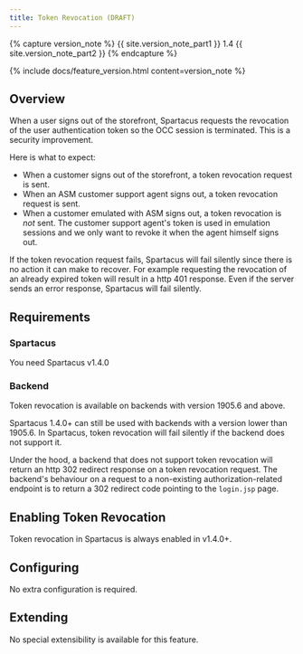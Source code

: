 ```yaml
---
title: Token Revocation (DRAFT)
---
```


{% capture version_note %}
{{ site.version_note_part1 }} 1.4 {{ site.version_note_part2 }}
{% endcapture %}

{% include docs/feature_version.html content=version_note %}

## Overview

When a user signs out of the storefront, Spartacus requests the revocation of the user authentication token so the OCC session is terminated. This is a security improvement.

Here is what to expect:

- When a customer signs out of the storefront, a token revocation request is sent.
- When an ASM customer support agent signs out, a token revocation request is sent.
- When a customer emulated with ASM signs out, a token revocation is _not_ sent. The customer support agent's token is used in emulation sessions and we only want to revoke it when the agent himself signs out.

If the token revocation request fails, Spartacus will fail silently since there is no action it can make to recover. For example requesting the revocation of an already expired token will result in a http 401 response. Even if the server sends an error response, Spartacus will fail silently.

## Requirements

### Spartacus

You need Spartacus v1.4.0

### Backend

Token revocation is available on backends with version 1905.6 and above.

Spartacus 1.4.0+ can still be used with backends with a version lower than 1905.6. In Spartacus, token revocation will fail silently if the backend does not support it.

Under the hood, a backend that does not support token revocation will return an http 302 redirect response on a token revocation request. The backend's behaviour on a request to a non-existing authorization-related endpoint is to return a 302 redirect code pointing to the `login.jsp` page.

## Enabling Token Revocation

Token revocation in Spartacus is always enabled in v1.4.0+.

## Configuring

No extra configuration is required.

## Extending

No special extensibility is available for this feature.
